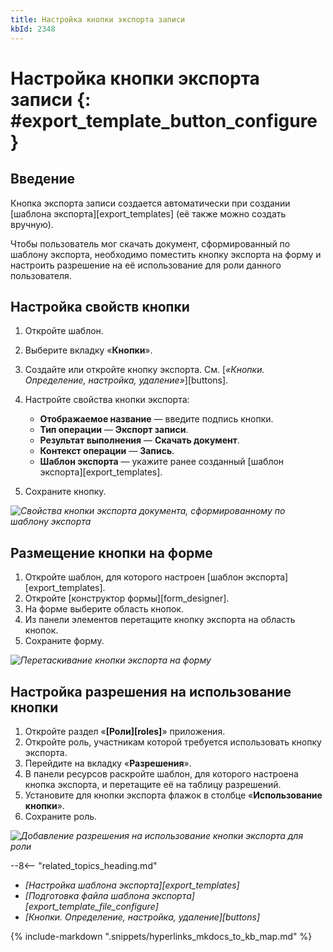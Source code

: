 ```yaml
---
title: Настройка кнопки экспорта записи
kbId: 2348
---
```


# Настройка кнопки экспорта записи {: #export_template_button_configure}

## Введение

Кнопка экспорта записи создается автоматически при создании [шаблона экспорта][export_templates] (её также можно создать вручную).

Чтобы пользователь мог скачать документ, сформированный по шаблону экспорта, необходимо поместить кнопку экспорта на форму и настроить разрешение на её использование для роли данного пользователя.

## Настройка свойств кнопки

1. Откройте шаблон.
2. Выберите вкладку «**Кнопки**».
3. Создайте или откройте кнопку экспорта. См. [_«Кнопки. Определение, настройка, удаление»_][buttons].
4. Настройте свойства кнопки экспорта:

    - **Отображаемое название** — введите подпись кнопки.
    - **Тип операции** — **Экспорт записи**.
    - **Результат выполнения** — **Скачать документ**.
    - **Контекст операции** — **Запись**.
    - **Шаблон экспорта** — укажите ранее созданный [шаблон экспорта][export_templates].

5. Сохраните кнопку.

*![Свойства кнопки экспорта документа, сформированному по шаблону экспорта](export_template_button_properties.png)*

## Размещение кнопки на форме

1. Откройте шаблон, для которого настроен [шаблон экспорта][export_templates].
2. Откройте [конструктор формы][form_designer].
3. На форме выберите область кнопок.
4. Из панели элементов перетащите кнопку экспорта на область кнопок.
5. Сохраните форму.

*![Перетаскивание кнопки экспорта на форму](export_template_button_form_placement.png)*

## Настройка разрешения на использование кнопки

1. Откройте раздел «**[Роли][roles]**» приложения.
2. Откройте роль, участникам которой требуется использовать кнопку экспорта.
3. Перейдите на вкладку «**Разрешения**».
4. В панели ресурсов раскройте шаблон, для которого настроена кнопка экспорта, и перетащите её на таблицу разрешений.
5. Установите для кнопки экспорта флажок в столбце «**Использование кнопки**».
6. Сохраните роль.

*![Добавление разрешения на использование кнопки экспорта для роли](export_template_button_configure_permission.png)*

<div class="relatedTopics">

--8<-- "related_topics_heading.md"

- *[Настройка шаблона экспорта][export_templates]*
- *[Подготовка файла шаблона экспорта][export_template_file_configure]*
- *[Кнопки. Определение, настройка, удаление][buttons]*

</div>

{% include-markdown ".snippets/hyperlinks_mkdocs_to_kb_map.md" %}
